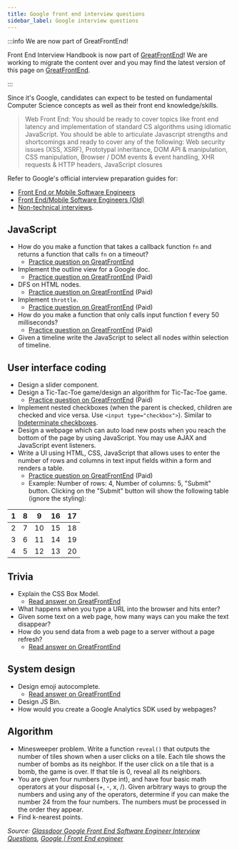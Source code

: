 ```yaml
---
title: Google front end interview questions
sidebar_label: Google interview questions
---
```


:::info We are now part of GreatFrontEnd!

Front End Interview Handbook is now part of [GreatFrontEnd](https://www.greatfrontend.com)! We are working to migrate the content over and you may find the latest version of this page on [GreatFrontEnd](https://www.greatfrontend.com/prepare).

:::

Since it's Google, candidates can expect to be tested on fundamental Computer Science concepts as well as their front end knowledge/skills.

> Web Front End: ​You should be ready to cover topics like front end latency and implementation of standard CS algorithms using idiomatic JavaScript. You should be able to articulate Javascript strengths and shortcomings and ready to cover any of the following: Web security issues (XSS, XSRF), Prototypal inheritance, DOM API & manipulation, CSS manipulation, Browser / DOM events & event handling, XHR requests & HTTP headers, JavaScript closures

Refer to Google's official interview preparation guides for:

- [Front End or Mobile Software Engineers](/companies/google-front-end.pdf)
- [Front End/Mobile Software Engineers (Old)](/companies/google-front-end-old.pdf)
- [Non-technical interviews](/companies/google-non-technical.pdf).

## JavaScript

- How do you make a function that takes a callback function `fn` and returns a function that calls `fn` on a timeout?
  - [Practice question on GreatFrontEnd](https://www.greatfrontend.com/questions/javascript/debounce)
- Implement the outline view for a Google doc.
  - [Practice question on GreatFrontEnd](https://www.greatfrontend.com/questions/javascript/table-of-contents) (Paid)
- DFS on HTML nodes.
  - [Practice question on GreatFrontEnd](https://www.greatfrontend.com/questions/javascript/get-elements-by-tag-name) (Paid)
- Implement `throttle`.
  - [Practice question on GreatFrontEnd](https://www.greatfrontend.com/questions/javascript/throttle) (Paid)
- How do you make a function that only calls input function f every 50 milliseconds?
  - [Practice question on GreatFrontEnd](https://www.greatfrontend.com/questions/javascript/throttle) (Paid)
- Given a timeline write the JavaScript to select all nodes within selection of timeline.

## User interface coding

- Design a slider component.
- Design a Tic-Tac-Toe game/design an algorithm for Tic-Tac-Toe game.
  - [Practice question on GreatFrontEnd](https://www.greatfrontend.com/questions/user-interface/tic-tac-toe) (Paid)
- Implement nested checkboxes (when the parent is checked, children are checked and vice versa. Use `<input type="checkbox">`). Similar to [Indeterminate checkboxes](https://css-tricks.com/indeterminate-checkboxes/).
- Design a webpage which can auto load new posts when you reach the bottom of the page by using JavaScript. You may use AJAX and JavaScript event listeners.
- Write a UI using HTML, CSS, JavaScript that allows uses to enter the number of rows and columns in text input fields within a form and renders a table.
  - [Practice question on GreatFrontEnd](https://www.greatfrontend.com/questions/javascript/throttle) (Paid)
  - Example: Number of rows: 4, Number of columns: 5, "Submit" button. Clicking on the "Submit" button will show the following table (ignore the styling):

| 1   | 8   | 9   | 16  | 17  |
| --- | --- | --- | --- | --- |
| 2   | 7   | 10  | 15  | 18  |
| 3   | 6   | 11  | 14  | 19  |
| 4   | 5   | 12  | 13  | 20  |

## Trivia

- Explain the CSS Box Model.
  - [Read answer on GreatFrontEnd](https://www.greatfrontend.com/questions/quiz/explain-your-understanding-of-the-box-model-and-how-you-would-tell-the-browser-in-css-to-render-your-layout-in-different-box-models)
- What happens when you type a URL into the browser and hits enter?
- Given some text on a web page, how many ways can you make the text disappear?
- How do you send data from a web page to a server without a page refresh?
  - [Read answer on GreatFrontEnd](https://www.greatfrontend.com/questions/quiz/what-are-the-advantages-and-disadvantages-of-using-ajax)

## System design

- Design emoji autocomplete.
  - [Read answer on GreatFrontEnd](https://www.greatfrontend.com/questions/system-design/autocomplete)
- Design JS Bin.
- How would you create a Google Analytics SDK used by webpages?

## Algorithm

- Minesweeper problem. Write a function `reveal()` that outputs the number of tiles shown when a user clicks on a tile. Each tile shows the number of bombs as its neighbor. If the user click on a tile that is a bomb, the game is over. If that tile is 0, reveal all its neighbors.
- You are given four numbers (type int), and have four basic math operators at your disposal (+, -, x, /). Given arbitrary ways to group the numbers and using any of the operators, determine if you can make the number 24 from the four numbers. The numbers must be processed in the order they appear.
- Find k-nearest points.

_Source: [Glassdoor Google Front End Software Engineer Interview Questions](https://www.glassdoor.sg/Interview/Google-Front-End-Software-Engineer-Interview-Questions-EI_IE9079.0,6_KO7,34.htm), [Google | Front End engineer](https://leetcode.com/discuss/interview-question/271736/google-front-end-engineer-onsite-interview)_
